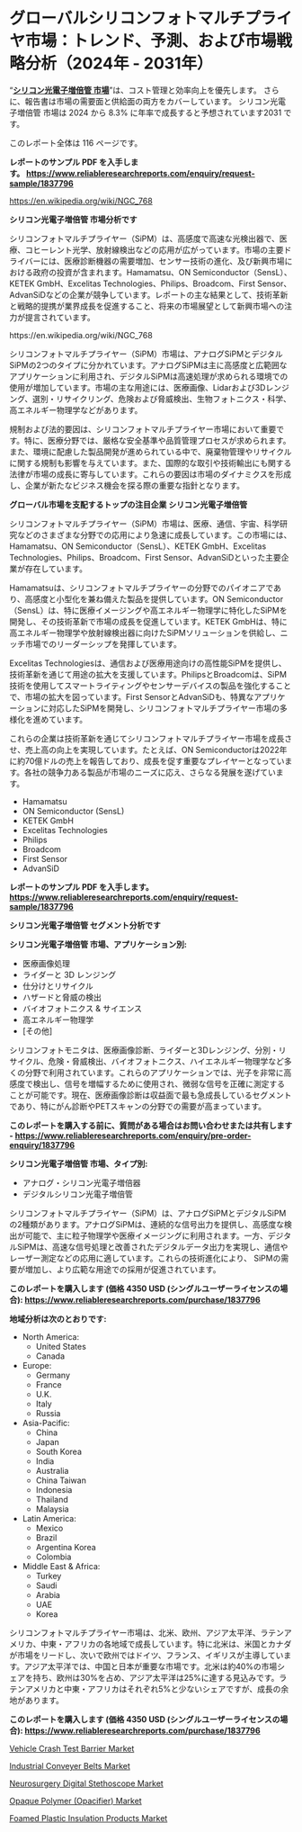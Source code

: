 <p><h1>グローバルシリコンフォトマルチプライヤ市場：トレンド、予測、および市場戦略分析（2024年 - 2031年）</h1></p><p>&ldquo;<strong><a href="https://www.reliableresearchreports.com/silicon-photomultipliers-r1837796?utm_campaign=110&utm_medium=9&utm_source=Github&utm_content=ia&utm_term=28102024&utm_id=silicon-photomultipliers">シリコン光電子増倍管 市場</a></strong>&rdquo;は、コスト管理と効率向上を優先します。 さらに、報告書は市場の需要面と供給面の両方をカバーしています。 シリコン光電子増倍管 市場は 2024 から 8.3% に年率で成長すると予想されています2031 です。</p>
<p>このレポート全体は 116 ページです。</p>
<p><strong>レポートのサンプル PDF を入手します。&nbsp;<a href="https://www.reliableresearchreports.com/enquiry/request-sample/1837796?utm_campaign=110&utm_medium=9&utm_source=Github&utm_content=ia&utm_term=28102024&utm_id=silicon-photomultipliers">https://www.reliableresearchreports.com/enquiry/request-sample/1837796</a></strong></p>
<p><a href="https://en.wikipedia.org/wiki/NGC_768?utm_campaign=110&utm_medium=9&utm_source=Github&utm_content=ia&utm_term=28102024&utm_id=silicon-photomultipliers">https://en.wikipedia.org/wiki/NGC_768</a></p>
<p><strong>シリコン光電子増倍管 市場分析です</strong></p>
<p><p>シリコンフォトマルチプライヤー（SiPM）は、高感度で高速な光検出器で、医療、コヒーレント光学、放射線検出などの応用が広がっています。市場の主要ドライバーには、医療診断機器の需要増加、センサー技術の進化、及び新興市場における政府の投資が含まれます。Hamamatsu、ON Semiconductor（SensL）、KETEK GmbH、Excelitas Technologies、Philips、Broadcom、First Sensor、AdvanSiDなどの企業が競争しています。レポートの主な結果として、技術革新と戦略的提携が業界成長を促進すること、将来の市場展望として新興市場への注力が提言されています。</p></p>
<p>https://en.wikipedia.org/wiki/NGC_768</p>
<p><p>シリコンフォトマルチプライヤー（SiPM）市場は、アナログSiPMとデジタルSiPMの2つのタイプに分かれています。アナログSiPMは主に高感度と広範囲なアプリケーションに利用され、デジタルSiPMは高速処理が求められる環境での使用が増加しています。市場の主な用途には、医療画像、Lidarおよび3Dレンジング、選別・リサイクリング、危険および脅威検出、生物フォトニクス・科学、高エネルギー物理学などがあります。</p><p>規制および法的要因は、シリコンフォトマルチプライヤー市場において重要です。特に、医療分野では、厳格な安全基準や品質管理プロセスが求められます。また、環境に配慮した製品開発が進められている中で、廃棄物管理やリサイクルに関する規制も影響を与えています。また、国際的な取引や技術輸出にも関する法律が市場の成長に寄与しています。これらの要因は市場のダイナミクスを形成し、企業が新たなビジネス機会を探る際の重要な指針となります。</p></p>
<p><strong>グローバル市場を支配するトップの注目企業 シリコン光電子増倍管</strong></p>
<p><p>シリコンフォトマルチプライヤー（SiPM）市場は、医療、通信、宇宙、科学研究などのさまざまな分野での応用により急速に成長しています。この市場には、Hamamatsu、ON Semiconductor（SensL）、KETEK GmbH、Excelitas Technologies、Philips、Broadcom、First Sensor、AdvanSiDといった主要企業が存在しています。</p><p>Hamamatsuは、シリコンフォトマルチプライヤーの分野でのパイオニアであり、高感度と小型化を兼ね備えた製品を提供しています。ON Semiconductor（SensL）は、特に医療イメージングや高エネルギー物理学に特化したSiPMを開発し、その技術革新で市場の成長を促進しています。KETEK GmbHは、特に高エネルギー物理学や放射線検出器に向けたSiPMソリューションを供給し、ニッチ市場でのリーダーシップを発揮しています。</p><p>Excelitas Technologiesは、通信および医療用途向けの高性能SiPMを提供し、技術革新を通じて用途の拡大を支援しています。PhilipsとBroadcomは、SiPM技術を使用してスマートライティングやセンサーデバイスの製品を強化することで、市場の拡大を図っています。First SensorとAdvanSiDも、特異なアプリケーションに対応したSiPMを開発し、シリコンフォトマルチプライヤー市場の多様化を進めています。</p><p>これらの企業は技術革新を通じてシリコンフォトマルチプライヤー市場を成長させ、売上高の向上を実現しています。たとえば、ON Semiconductorは2022年に約70億ドルの売上を報告しており、成長を促す重要なプレイヤーとなっています。各社の競争力ある製品が市場のニーズに応え、さらなる発展を遂げています。</p></p>
<p><ul><li>Hamamatsu</li><li>ON Semiconductor (SensL)</li><li>KETEK GmbH</li><li>Excelitas Technologies</li><li>Philips</li><li>Broadcom</li><li>First Sensor</li><li>AdvanSiD</li></ul></p>
<p><strong>レポートのサンプル PDF を入手します。 <a href="https://www.reliableresearchreports.com/enquiry/request-sample/1837796?utm_campaign=110&utm_medium=9&utm_source=Github&utm_content=ia&utm_term=28102024&utm_id=silicon-photomultipliers">https://www.reliableresearchreports.com/enquiry/request-sample/1837796</a></strong></p>
<p><strong>シリコン光電子増倍管 セグメント分析です</strong></p>
<p><strong>シリコン光電子増倍管 市場、アプリケーション別:</strong></p>
<p><ul><li>医療画像処理</li><li>ライダーと 3D レンジング</li><li>仕分けとリサイクル</li><li>ハザードと脅威の検出</li><li>バイオフォトニクス & サイエンス</li><li>高エネルギー物理学</li><li>[その他]</li></ul></p>
<p><p>シリコンフォトモニタは、医療画像診断、ライダーと3Dレンジング、分別・リサイクル、危険・脅威検出、バイオフォトニクス、ハイエネルギー物理学など多くの分野で利用されています。これらのアプリケーションでは、光子を非常に高感度で検出し、信号を増幅するために使用され、微弱な信号を正確に測定することが可能です。現在、医療画像診断は収益面で最も急成長しているセグメントであり、特にがん診断やPETスキャンの分野での需要が高まっています。</p></p>
<p><strong>このレポートを購入する前に、質問がある場合はお問い合わせまたは共有します - <a href="https://www.reliableresearchreports.com/enquiry/pre-order-enquiry/1837796?utm_campaign=110&utm_medium=9&utm_source=Github&utm_content=ia&utm_term=28102024&utm_id=silicon-photomultipliers">https://www.reliableresearchreports.com/enquiry/pre-order-enquiry/1837796</a></strong></p>
<p><strong>シリコン光電子増倍管 市場、タイプ別:</strong></p>
<p><ul><li>アナログ・シリコン光電子増倍器</li><li>デジタルシリコン光電子増倍管</li></ul></p>
<p><p>シリコンフォトマルチプライヤー（SiPM）は、アナログSiPMとデジタルSiPMの2種類があります。アナログSiPMは、連続的な信号出力を提供し、高感度な検出が可能で、主に粒子物理学や医療イメージングに利用されます。一方、デジタルSiPMは、高速な信号処理と改善されたデジタルデータ出力を実現し、通信やレーザー測定などの応用に適しています。これらの技術進化により、 SiPMの需要が増加し、より広範な用途での採用が促進されています。</p></p>
<p><strong>このレポートを購入します (価格 4350 USD (シングルユーザーライセンスの場合): <a href="https://www.reliableresearchreports.com/purchase/1837796?utm_campaign=110&utm_medium=9&utm_source=Github&utm_content=ia&utm_term=28102024&utm_id=silicon-photomultipliers">https://www.reliableresearchreports.com/purchase/1837796</a></strong></p>
<p><strong>地域分析は次のとおりです:</strong></p>
<p><ul>
    <li>
        North America:
        <ul>
            <li>United States</li>
            <li>Canada</li>
        </ul>
    </li>
    <li>
        Europe:
        <ul>
            <li>Germany</li>
            <li>France</li>
            <li>U.K.</li>
            <li>Italy</li>
            <li>Russia</li>
        </ul>
    </li>
    <li>
        Asia-Pacific:
        <ul>
            <li>China</li>
            <li>Japan</li>
            <li>South Korea</li>
            <li>India</li>
            <li>Australia</li>
            <li>China Taiwan</li>
            <li>Indonesia</li>
            <li>Thailand</li>
            <li>Malaysia</li>
        </ul>
    </li>
    <li>
        Latin America:
        <ul>
            <li>Mexico</li>
            <li>Brazil</li>
            <li>Argentina Korea</li>
            <li>Colombia</li>
        </ul>
    </li>
    <li>
        Middle East & Africa:
        <ul>
            <li>Turkey</li>
            <li>Saudi</li>
            <li>Arabia</li>
            <li>UAE</li>
            <li>Korea</li>
        </ul>
    </li>
    </ul></p>
<p><p>シリコンフォトマルチプライヤー市場は、北米、欧州、アジア太平洋、ラテンアメリカ、中東・アフリカの各地域で成長しています。特に北米は、米国とカナダが市場をリードし、次いで欧州ではドイツ、フランス、イギリスが主導しています。アジア太平洋では、中国と日本が重要な市場です。北米は約40%の市場シェアを持ち、欧州は30%を占め、アジア太平洋は25%に達する見込みです。ラテンアメリカと中東・アフリカはそれぞれ5%と少ないシェアですが、成長の余地があります。</p></p>
<p><strong>このレポートを購入します (価格 4350 USD (シングルユーザーライセンスの場合): <a href="https://www.reliableresearchreports.com/purchase/1837796?utm_campaign=110&utm_medium=9&utm_source=Github&utm_content=ia&utm_term=28102024&utm_id=silicon-photomultipliers">https://www.reliableresearchreports.com/purchase/1837796</a></strong></p>
<p><p><a href="https://issuu.com/reportprime-2/docs/vehicle-crash-test-barrier-market-s_4b560d8a0b82ba?utm_campaign=110&utm_medium=9&utm_source=Github&utm_content=ia&utm_term=28102024&utm_id=silicon-photomultipliers">Vehicle Crash Test Barrier Market</a></p><p><a href="https://issuu.com/reportprime-2/docs/industrial-conveyer-belts-market-si_8573dcb9da9bb9?utm_campaign=110&utm_medium=9&utm_source=Github&utm_content=ia&utm_term=28102024&utm_id=silicon-photomultipliers">Industrial Conveyer Belts Market</a></p><p><a href="https://github.com/HeatherFernandez476/Market-Research-Report-List-1/blob/main/neurosurgery-digital-stethoscope-market.md?utm_campaign=110&utm_medium=9&utm_source=Github&utm_content=ia&utm_term=28102024&utm_id=silicon-photomultipliers">Neurosurgery Digital Stethoscope Market</a></p><p><a href="https://www.linkedin.com/pulse/digital-transformation-opaque-polymer-opacifier-industry-market-ahhff?utm_campaign=110&utm_medium=9&utm_source=Github&utm_content=ia&utm_term=28102024&utm_id=silicon-photomultipliers">Opaque Polymer (Opacifier) Market</a></p><p><a href="https://www.linkedin.com/pulse/global-perspectives-foamed-plastic-insulation-products-market-afcfc?utm_campaign=110&utm_medium=9&utm_source=Github&utm_content=ia&utm_term=28102024&utm_id=silicon-photomultipliers">Foamed Plastic Insulation Products Market</a></p></p>
